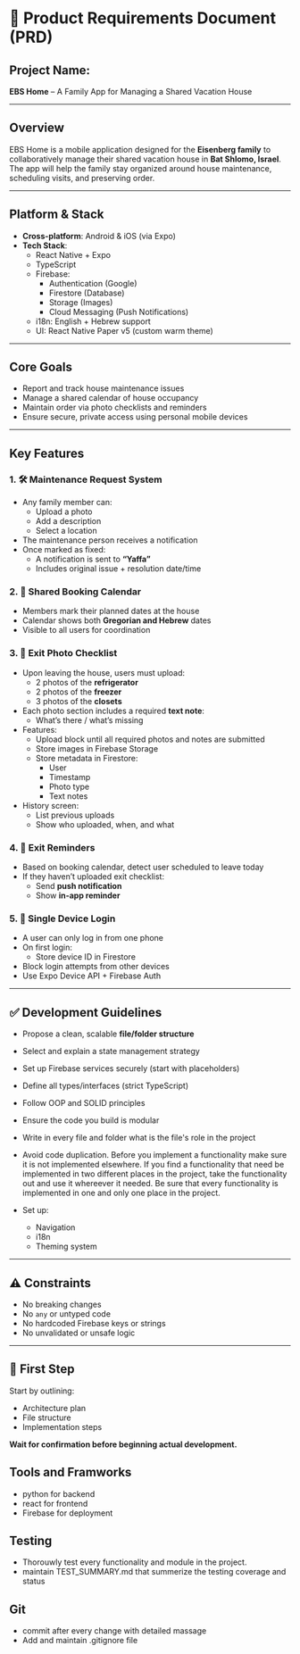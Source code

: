 # 🧾 Product Requirements Document (PRD)

## **Project Name:**  
**EBS Home** – A Family App for Managing a Shared Vacation House

---

## **Overview**
EBS Home is a mobile application designed for the **Eisenberg family** to collaboratively manage their shared vacation house in **Bat Shlomo, Israel**. The app will help the family stay organized around house maintenance, scheduling visits, and preserving order.

---

## **Platform & Stack**
- **Cross-platform**: Android & iOS (via Expo)
- **Tech Stack**:
  - React Native + Expo
  - TypeScript
  - Firebase:
    - Authentication (Google)
    - Firestore (Database)
    - Storage (Images)
    - Cloud Messaging (Push Notifications)
  - i18n: English + Hebrew support
  - UI: React Native Paper v5 (custom warm theme)

---

## **Core Goals**
- Report and track house maintenance issues  
- Manage a shared calendar of house occupancy  
- Maintain order via photo checklists and reminders  
- Ensure secure, private access using personal mobile devices

---

## **Key Features**

### 1. 🛠️ Maintenance Request System
- Any family member can:
  - Upload a photo
  - Add a description
  - Select a location
- The maintenance person receives a notification
- Once marked as fixed:
  - A notification is sent to **“Yaffa”**
  - Includes original issue + resolution date/time

### 2. 📅 Shared Booking Calendar
- Members mark their planned dates at the house
- Calendar shows both **Gregorian and Hebrew** dates
- Visible to all users for coordination

### 3. 📸 Exit Photo Checklist
- Upon leaving the house, users must upload:
  - 2 photos of the **refrigerator**
  - 2 photos of the **freezer**
  - 3 photos of the **closets**
- Each photo section includes a required **text note**:
  - What’s there / what’s missing
- Features:
  - Upload block until all required photos and notes are submitted
  - Store images in Firebase Storage
  - Store metadata in Firestore:
    - User
    - Timestamp
    - Photo type
    - Text notes
- History screen:
  - List previous uploads
  - Show who uploaded, when, and what

### 4. 🔔 Exit Reminders
- Based on booking calendar, detect user scheduled to leave today
- If they haven’t uploaded exit checklist:
  - Send **push notification**
  - Show **in-app reminder**

### 5. 🔐 Single Device Login
- A user can only log in from one phone
- On first login:
  - Store device ID in Firestore
- Block login attempts from other devices
- Use Expo Device API + Firebase Auth

---

## ✅ Development Guidelines
- Propose a clean, scalable **file/folder structure**
- Select and explain a state management strategy
- Set up Firebase services securely (start with placeholders)
- Define all types/interfaces (strict TypeScript)
- Follow OOP and SOLID principles 
- Ensure the code you build is modular
- Write in every file and folder what is the file's role in the project
- Avoid code duplication. Before you implement a functionality make sure it is not implemented elsewhere. If you find a functionality that need be implemented in two different places in the project, take the functionality out and use it whereever it needed. Be sure that every functionality is implemented in one and only one place in the project.

- Set up:
  - Navigation
  - i18n
  - Theming system

---

## ⚠️ Constraints
- No breaking changes
- No `any` or untyped code
- No hardcoded Firebase keys or strings
- No unvalidated or unsafe logic

---

## 🔄 First Step
Start by outlining:
- Architecture plan  
- File structure  
- Implementation steps  

**Wait for confirmation before beginning actual development.**


## Tools and Framworks
 - python for backend
 - react for frontend
 - Firebase for deployment

## Testing
 - Thorouwly test every functionality and module in the project.
 - maintain TEST_SUMMARY.md that summerize the testing coverage and status

 ## Git
  - commit after every change with detailed massage 
  - Add and maintain .gitignore file
